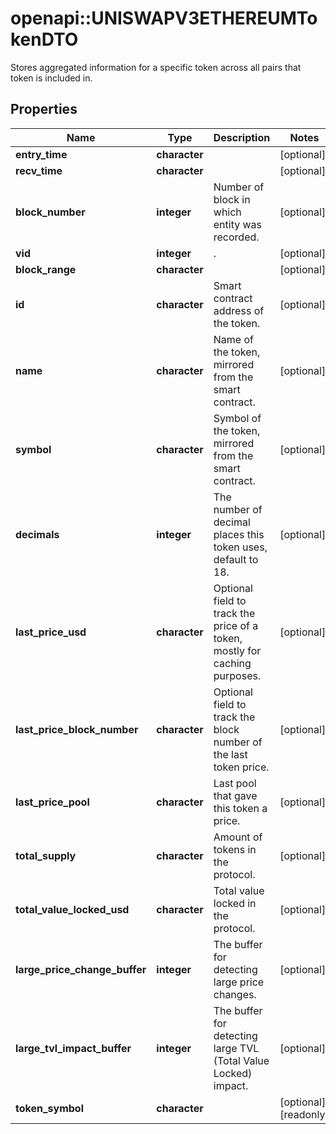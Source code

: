 # openapi::UNISWAPV3ETHEREUMTokenDTO

Stores aggregated information for a specific token across all pairs that token is included in.

## Properties
Name | Type | Description | Notes
------------ | ------------- | ------------- | -------------
**entry_time** | **character** |  | [optional] 
**recv_time** | **character** |  | [optional] 
**block_number** | **integer** | Number of block in which entity was recorded. | [optional] 
**vid** | **integer** | . | [optional] 
**block_range** | **character** |  | [optional] 
**id** | **character** | Smart contract address of the token. | [optional] 
**name** | **character** | Name of the token, mirrored from the smart contract. | [optional] 
**symbol** | **character** | Symbol of the token, mirrored from the smart contract. | [optional] 
**decimals** | **integer** | The number of decimal places this token uses, default to 18. | [optional] 
**last_price_usd** | **character** | Optional field to track the price of a token, mostly for caching purposes. | [optional] 
**last_price_block_number** | **character** | Optional field to track the block number of the last token price. | [optional] 
**last_price_pool** | **character** | Last pool that gave this token a price. | [optional] 
**total_supply** | **character** | Amount of tokens in the protocol. | [optional] 
**total_value_locked_usd** | **character** | Total value locked in the protocol. | [optional] 
**large_price_change_buffer** | **integer** | The buffer for detecting large price changes. | [optional] 
**large_tvl_impact_buffer** | **integer** | The buffer for detecting large TVL (Total Value Locked) impact. | [optional] 
**token_symbol** | **character** |  | [optional] [readonly] 


